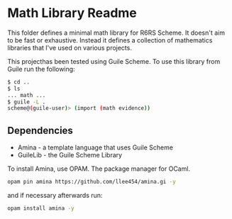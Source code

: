 Math Library Readme
===================

This folder defines a minimal math library for R6RS Scheme. It doesn't aim to be fast or exhaustive. Instead it defines a collection of mathematics libraries that I've used on various projects.

This projecthas been tested using Guile Scheme. To use this library from Guile run the following:

```bash
$ cd ..
$ ls
... math ...
$ guile -L .
scheme@(guile-user)> (import (math evidence))
```

Dependencies
------------

* Amina - a template language that uses Guile Scheme
* GuileLib - the Guile Scheme Library

To install Amina, use OPAM. The package manager for OCaml.

```bash
opam pin amina https://github.com/llee454/amina.gi -y
```

and if necessary afterwards run:

```bash
opam install amina -y
```